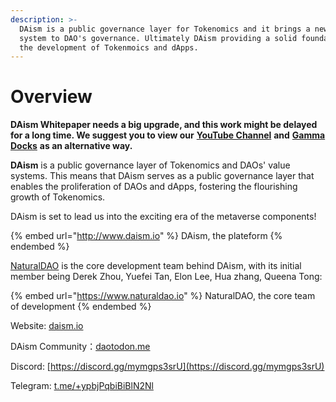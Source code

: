```yaml
---
description: >-
  DAism is a public governance layer for Tokenomics and it brings a new value
  system to DAO's governance. Ultimately DAism providing a solid foundation for
  the development of Tokenmoics and dApps.
---
```


# Overview

**DAism Whitepaper needs a big upgrade, and this work might be delayed for a long time. We suggest you to view our** [**YouTube Channel**](https://www.youtube.com/@daismcore8822) **and** [**Gamma Docks**](https://gamma.app/public/DAism1-An-Exchange-Good-Tokenomics-Needs-cp0hifw89174aw1) **as an alternative way.**



**DAism** is a public governance layer of Tokenomics and DAOs' value systems. This means that DAism serves as a public governance layer that enables the proliferation of DAOs and dApps, fostering the flourishing growth of Tokenomics.&#x20;

DAism is set to lead us into the exciting era of the metaverse components!

{% embed url="http://www.daism.io" %}
DAism, the plateform
{% endembed %}

[NaturalDAO](https://app.gitbook.com/www.naturaldao.io) is the core development team behind DAism, with its initial member being Derek Zhou, Yuefei Tan, Elon Lee, Hua zhang, Queena Tong:

{% embed url="https://www.naturaldao.io" %}
NaturalDAO, the core team of development
{% endembed %}

Website: [daism.io](https://daism.io)

DAism Community：[daotodon.me](https://daotodon.me)

Discord: [https://discord.gg/mymgps3srU](https://discord.gg/mymgps3srU)

Telegram: [t.me/+ypbjPqbiBiBlN2Nl](https://t.me/+ypbjPqbiBiBlN2Nl)
